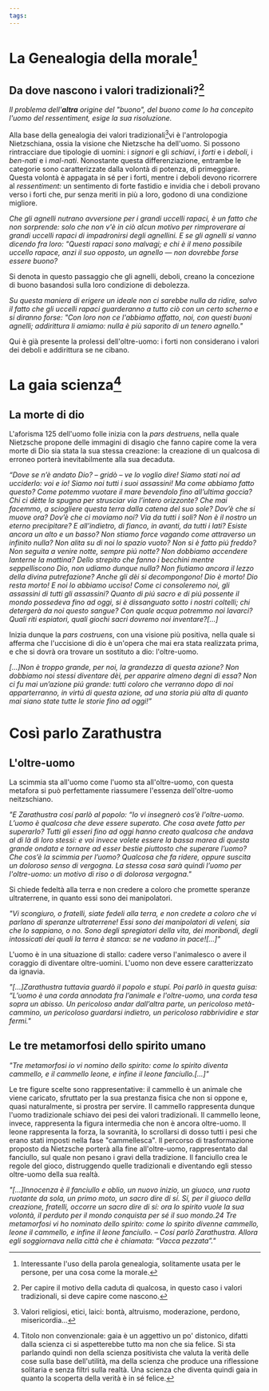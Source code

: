 ```yaml
---
tags:
---
```

# La Genealogia della morale[^5]

## Da dove nascono i valori tradizionali?[^6]

*Il problema dell'**altra** origine del "buono", del buono come lo ha concepito l'uomo del ressentiment, esige la sua risoluzione.*

Alla base della genealogia dei valori tradizionali[^7]vi è l'antrolopogia Nietzschiana, ossia la visione che Nietzsche ha dell'uomo. Si possono rintracciare due tipologie di uomini: i *signori* e gli *schiavi*, i *forti* e i *deboli*, i *ben-nati* e i *mal-nati*. Nonostante questa differenziazione, entrambe le categorie sono caratterizzate dalla volontà di potenza, di primeggiare. Questa volontà è appagata in sé per i forti, mentre i deboli devono ricorrere al *ressentiment:* un sentimento di forte fastidio e invidia che i deboli provano verso i forti che, pur senza meriti in più a loro, godono di una condizione migliore.

*Che gli agnelli nutrano avversione per i grandi uccelli rapaci, è un fatto che non sorprende: solo che non v'è in ciò alcun motivo per rimproverare ai grandi uccelli rapaci di impadronirsi degli agnellini. E se gli agnelli si vanno dicendo fra loro: "Questi rapaci sono malvagi; e chi è il meno possibile uccello rapace, anzi il suo opposto, un agnello — non dovrebbe forse essere buono?*

Si denota in questo passaggio che gli agnelli, deboli, creano la concezione di buono basandosi sulla loro condizione di debolezza.

*Su questa maniera di erigere un ideale non ci sarebbe nulla da ridire, salvo il fatto che gli uccelli rapaci guarderanno a tutto ciò con un certo scherno e si diranno forse: "Con loro non ce l'abbiamo affatto, noi, con questi buoni agnelli; addirittura li amiamo: nulla è più saporito di un tenero agnello."*

Qui è già presente la prolessi dell'oltre-uomo: i forti non considerano i valori dei deboli e addirittura se ne cibano.

# La gaia scienza[^8]

## La morte di dio

L'aforisma 125 dell'uomo folle inizia con la *pars destruens*, nella quale Nietzsche propone delle immagini di disagio che fanno capire come la vera morte di Dio sia stata la sua stessa creazione: la creazione di un qualcosa di erroneo porterà inevitabilmente alla sua decaduta.

*“Dove se n’è andato Dio? – gridò – ve lo voglio dire! Siamo stati noi ad ucciderlo: voi e io! Siamo noi tutti i suoi assassini! Ma come abbiamo fatto questo? Come potemmo vuotare il mare bevendolo fino all’ultima goccia? Chi ci dètte la spugna per strusciar via l’intero orizzonte? Che mai facemmo, a sciogliere questa terra dalla catena del suo sole? Dov’è che si muove ora? Dov’è che ci moviamo noi? Via da tutti i soli? Non è il nostro un eterno precipitare? E all’indietro, di fianco, in avanti, da tutti i lati? Esiste ancora un alto e un basso? Non stiamo force vagando come attraverso un infinito nulla? Non alita su di noi lo spazio vuoto? Non si è fatto piú freddo? Non seguita a venire notte, sempre piú notte? Non dobbiamo accendere lanterne la mattina? Dello strepito che fanno i becchini mentre seppelliscono Dio, non udiamo dunque nulla? Non fiutiamo ancora il lezzo della divina putrefazione? Anche gli dèi si decompongono! Dio è morto! Dio resta morto! E noi lo abbiamo ucciso! Come ci consoleremo noi, gli assassini di tutti gli assassini? Quanto di piú sacro e di piú possente il mondo possedeva fino ad oggi, si è dissanguato sotto i nostri coltelli; chi detergerà da noi questo sangue? Con quale acqua potremmo noi lavarci? Quali riti espiatori, quali giochi sacri dovremo noi inventare?[…]*

Inizia dunque la *pars costruens*, con una visione più positiva, nella quale si afferma che l'uccisione di dio è un'opera che mai era stata realizzata prima, e che si dovrà ora trovare un sostituto a dio: l'oltre-uomo.

 *[…]Non è troppo grande, per noi, la grandezza di questa azione? Non dobbiamo noi stessi diventare dèi, per apparire almeno degni di essa? Non ci fu mai un’azione piú grande: tutti coloro che verranno dopo di noi apparterranno, in virtú di questa azione, ad una storia piú alta di quanto mai siano state tutte le storie fino ad oggi!”*

# Così parlo Zarathustra

## L'oltre-uomo

La scimmia sta all'uomo come l'uomo sta all'oltre-uomo, con questa metafora si può perfettamente riassumere l'essenza dell'oltre-uomo neitzschiano.

*"E Zarathustra cosí parlò al popolo: “Io vi insegnerò cos’è l'oltre-uomo. L’uomo è qualcosa che deve essere superato. Che cosa avete fatto per superarlo? Tutti gli esseri fino ad oggi hanno creato qualcosa che andava al di là di loro stessi: e voi invece volete essere la bassa marea di questa grande ondata e tornare ad esser bestie piuttosto che superare l’uomo? Che cos’è la scimmia per l’uomo? Qualcosa che fa ridere, oppure suscita un doloroso senso di vergogna. La stessa cosa sarà quindi l’uomo per l'oltre-uomo: un motivo di riso o di dolorosa vergogna."*

Si chiede fedeltà alla terra e non credere a coloro che promette speranze ultraterrene, in quanto essi sono dei manipolatori.

*"Vi scongiuro, o fratelli, siate fedeli alla terra, e non credete a coloro che vi parlano di speranze ultraterrene! Essi sono dei manipolatori di veleni, sia che lo sappiano, o no. Sono degli spregiatori della vita, dei moribondi, degli intossicati dei quali la terra è stanca: se ne vadano in pace![…]"*

L'uomo è in una situazione di stallo: cadere verso l'animalesco o avere il coraggio di diventare oltre-uomini. L'uomo non deve essere caratterizzato da ignavia.  

*"[…]Zarathustra tuttavia guardò il popolo e stupí. Poi parlò in questa guisa: “L’uomo è una corda annodata fra l’animale e l'oltre-uomo, una corda tesa sopra un abisso. Un pericoloso andar dall’altra parte, un pericoloso metà-cammino, un pericoloso guardarsi indietro, un pericoloso rabbrividire e star fermi."*

## Le tre metamorfosi dello spirito umano

*"Tre metamorfosi io vi nomino dello spirito: come lo spirito diventa cammello, e il cammello leone, e infine il leone fanciullo.[…]"*

Le tre figure scelte sono rappresentative: il cammello è un animale che viene caricato, sfruttato per la sua prestanza fisica che non si oppone e, quasi naturalmente, si prostra per servire. Il cammello rappresenta dunque l'uomo tradizionale schiavo dei pesi dei valori tradizionali. Il cammello leone, invece, rappresenta la figura intermedia che non è ancora oltre-uomo. Il leone rappresenta la forza, la sovranità, lo scrollarsi di dosso tutti i pesi che erano stati imposti nella fase "cammellesca". Il percorso di trasformazione proposto da Nietzsche porterà alla fine all'oltre-uomo, rappresentato dal fanciullo, sul quale non pesano i gravi della tradizione. Il fanciullo crea le regole del gioco, distruggendo quelle tradizionali e diventando egli stesso oltre-uomo della sua realtà.

*"[…]Innocenza è il fanciullo e oblio, un nuovo inizio, un giuoco, una ruota ruotante da sola, un primo moto, un sacro dire di sí. Sí, per il giuoco della creazione, fratelli, occorre un sacro dire di sí: ora lo spirito vuole la sua volontà, il perduto per il mondo conquista per sé il suo mondo.24 Tre metamorfosi vi ho nominato dello spirito: come lo spirito divenne cammello, leone il cammello, e infine il leone fanciullo. – Cosí parlò Zarathustra. Allora egli soggiornava nella città che è chiamata: “Vacca pezzata”."*

[^1]:Attraverso la comprensione del testo, si comprende il contesto e attraverso la comprensione del contesto si può comprendere meglio il testo: è un circolo virtuoso.
[^2]:Le considerazioni di Nietzsche sono considerate inattuali in quanto sono anticonformiste ed incomprensibili dai suoi contemporanei: Nietzsche era troppo avanti per il suo tempo.
[^3]:Una _**vox media**_ è una locuzione che non possiede autonomamente un valore positivo o negativo. Esso viene attribuito quindi dall'aggettivo o dal contesto in cui viene usata.
[^4]:Si veda La Danza di Matisse. [[Le prime avanguardie storiche]]
[^5]: Interessante l'uso della parola genealogia, solitamente usata per le persone, per una cosa come la morale.
[^6]: Per capire il motivo della caduta di qualcosa, in questo caso i valori tradizionali, si deve capire come nascono.
[^7]: Valori religiosi, etici, laici: bontà, altruismo, moderazione, perdono, misericordia…
[^8]: Titolo non convenzionale: gaia è un aggettivo un po' distonico, difatti dalla scienza ci si aspetterebbe tutto ma non che sia felice. Si sta parlando quindi non della scienza positivista che valuta la verità delle cose sulla base dell'utilità, ma della scienza che produce una riflessione solitaria e senza filtri sulla realtà. Una scienza che diventa quindi gaia in quanto la scoperta della verità è in sé felice. 